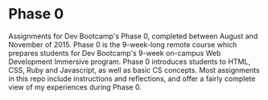 # Phase 0

Assignments for Dev Bootcamp's Phase 0, completed between August and November of 2015. Phase 0 is the 9-week-long remote course which prepares students for Dev Bootcamp's 9-week on-campus Web Development Immersive program. Phase 0 introduces students to HTML, CSS, Ruby and Javascript, as well as basic CS concepts. Most assignments in this repo include instructions and reflections, and offer a fairly complete view of my experiences during Phase 0.

